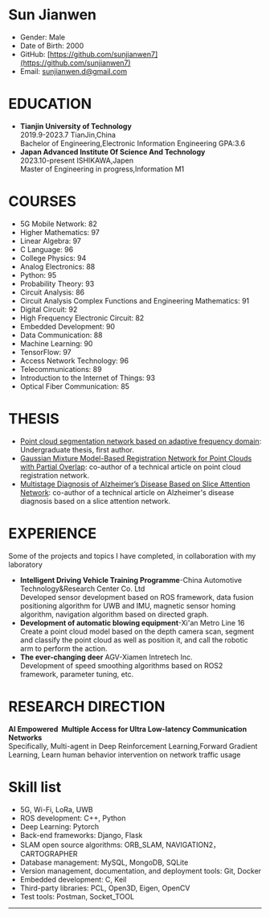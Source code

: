 
# Sun Jianwen
- Gender: Male
- Date of Birth: 2000
- GitHub: [https://github.com/sunjianwen7](https://github.com/sunjianwen7)
- Email: [sunjianwen.d@gmail.com](mailto:sunjianwen.d@gmail.com)

# EDUCATION
- **Tianjin University of Technology**\
 2019.9-2023.7 TianJin,China\
 Bachelor of Engineering,Electronic Information Engineering GPA:3.6
- **Japan Advanced Institute Of Science And Technology**\
 2023.10-present ISHIKAWA,Japen\
 Master of Engineering in progress,Information M1
                                 
# COURSES
- 5G Mobile Network: 82
- Higher Mathematics: 97
- Linear Algebra: 97
- C Language: 96
- College Physics: 94
- Analog Electronics: 88
- Python: 95
- Probability Theory: 93
- Circuit Analysis: 86
- Circuit Analysis Complex Functions and Engineering Mathematics: 91
- Digital Circuit: 92
- High Frequency Electronic Circuit: 82
- Embedded Development: 90
- Data Communication: 88
- Machine Learning: 90
- TensorFlow: 97
- Access Network Technology: 96
- Telecommunications: 89
- Introduction to the Internet of Things: 93
- Optical Fiber Communication: 85

# THESIS
  - [Point cloud segmentation network based on adaptive frequency domain](): Undergraduate thesis, first author.
  - [Gaussian Mixture Model-Based Registration Network for Point Clouds with Partial Overlap](https://link.springer.com/chapter/10.1007/978-3-031-15934-3_34): co-author of a technical article on point cloud registration network.
  - [Multistage Diagnosis of Alzheimer’s Disease Based on Slice Attention Network](https://link.springer.com/chapter/10.1007/978-3-031-15919-0_22): co-author of a technical article on Alzheimer's disease diagnosis based on a slice attention network.

# EXPERIENCE
Some of the projects and topics I have completed, in collaboration with my laboratory
 - **Intelligent Driving Vehicle Training Programme**-China Automotive Technology&Research Center Co. Ltd\
   Developed sensor development based on ROS framework, data fusion positioning algorithm for UWB and IMU, magnetic sensor homing algorithm, navigation algorithm based on directed graph.
 - **Development of automatic blowing equipment**-Xi'an Metro Line 16\
   Create a point cloud model based on the depth camera scan, segment and classify the point cloud as well as position it, and call the robotic arm to perform the action.
 - **The ever-changing deer** AGV-Xiamen Intretech Inc.\
   Development of speed smoothing algorithms based on ROS2 framework, parameter tuning, etc.

# RESEARCH DIRECTION
  **AI Empowered  Multiple Access for Ultra Low-latency Communication Networks**\
  Specifically, Multi-agent in Deep Reinforcement Learning,Forward Gradient Learning, Learn human behavior intervention on network traffic usage

# Skill list
- 5G, Wi-Fi, LoRa, UWB
- ROS development: C++, Python
- Deep Learning: Pytorch
- Back-end frameworks: Django, Flask
- SLAM open source algorithms: ORB_SLAM, NAVIGATION2，CARTOGRAPHER
- Database management: MySQL, MongoDB, SQLite
- Version management, documentation, and deployment tools: Git, Docker
- Embedded development: C, Keil
- Third-party libraries: PCL, Open3D, Eigen, OpenCV
- Test tools: Postman, Socket_TOOL

------


